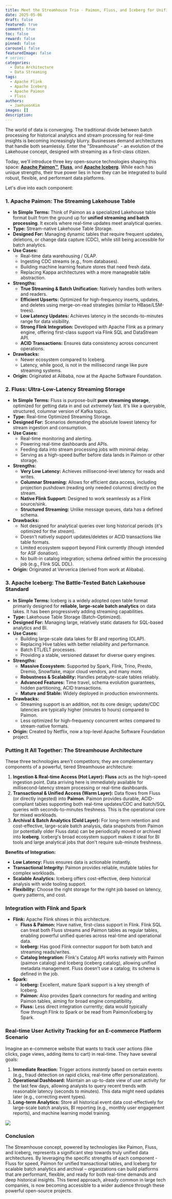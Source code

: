 ```yaml
---
title: Meet the Streamhouse Trio - Paimon, Fluss, and Iceberg for Unified Data Architectures
date: 2025-05-06
draft: false
featured: true
comment: true
toc: false
reward: false
pinned: false
carousel: false
featuredImage: false
# series:
categories:
  - Data Architecture
  - Data Streaming
tags: 
  - Apache Flink
  - Apache Iceberg
  - Apache Paimon
  - Fluss
authors:
  - JaehyeonKim
images: []
description:
---
```


The world of data is converging. The traditional divide between batch processing for historical analytics and stream processing for real-time insights is becoming increasingly blurry. Businesses demand architectures that handle both seamlessly. Enter the "Streamhouse" - an evolution of the Lakehouse concept, designed with streaming as a first-class citizen.

Today, we'll introduce three key open-source technologies shaping this space: [**Apache Paimon™**](https://paimon.apache.org/), [**Fluss**](https://alibaba.github.io/fluss-docs/), and [**Apache Iceberg**](https://iceberg.apache.org/). While each has unique strengths, their true power lies in how they can be integrated to build robust, flexible, and performant data platforms.

<!--more-->

Let's dive into each component:

### 1. Apache Paimon: The Streaming Lakehouse Table

- **In Simple Terms:** Think of Paimon as a specialized Lakehouse table format built from the ground up for **unified streaming and batch processing**. It excels where real-time updates meet analytical queries.
- **Type:** Stream-native Lakehouse Table Storage.
- **Designed For:** Managing dynamic tables that require frequent updates, deletions, or change data capture (CDC), while still being accessible for batch analytics.
- **Use Cases:**
    - Real-time data warehousing / OLAP.
    - Ingesting CDC streams (e.g., from databases).
    - Building machine learning feature stores that need fresh data.
    - Replacing Kappa architectures with a more manageable table abstraction.
- **Strengths:**
    - **True Streaming & Batch Unification:** Natively handles both writers and readers.
    - **Efficient Upserts:** Optimized for high-frequency inserts, updates, and deletes using merge-on-read strategies (similar to HBase/LSM-trees).
    - **Low Latency Updates:** Achieves latency in the seconds-to-minutes range for data visibility.
    - **Strong Flink Integration:** Developed with Apache Flink as a primary engine, offering first-class support via Flink SQL and DataStream API.
    - **ACID Transactions:** Ensures data consistency across concurrent operations.
- **Drawbacks:**
    - Newer ecosystem compared to Iceberg.
    - Latency, while good, is not in the millisecond range like pure streaming systems.
- **Origin:** Originated at Alibaba, now at the Apache Software Foundation.

### 2. Fluss: Ultra-Low-Latency Streaming Storage

- **In Simple Terms:** Fluss is purpose-built **pure streaming storage**, optimized for getting data in and out *extremely* fast. It's like a queryable, structured, columnar version of Kafka topics.
- **Type:** Real-time Optimized Streaming Storage.
- **Designed For:** Scenarios demanding the absolute lowest latency for stream ingestion and consumption.
- **Use Cases:**
    - Real-time monitoring and alerting.
    - Powering real-time dashboards and APIs.
    - Feeding data into stream processing jobs with minimal delay.
    - Serving as a high-speed buffer before data lands in Paimon or other storage.
- **Strengths:**
    - **Very Low Latency:** Achieves millisecond-level latency for reads and writes.
    - **Columnar Streaming:** Allows for efficient data access, including projection pushdown (reading only needed columns) directly on the stream.
    - **Native Flink Support:** Designed to work seamlessly as a Flink source/sink.
    - **Structured Streaming:** Unlike message queues, data has a defined schema.
- **Drawbacks:**
    - Not designed for analytical queries over long historical periods (it's optimized for the *stream*).
    - Doesn't natively support updates/deletes or ACID transactions like table formats.
    - Limited ecosystem support beyond Flink currently (though intended for ASF donation).
    - No built-in catalog integration; schema defined within the processing job (e.g., Flink SQL DDL).
- **Origin:** Originated at Ververica (derived from work at Alibaba).

### 3. Apache Iceberg: The Battle-Tested Batch Lakehouse Standard

- **In Simple Terms:** Iceberg is a widely adopted open table format primarily designed for **reliable, large-scale batch analytics** on data lakes. It has been progressively adding streaming capabilities.
- **Type:** Lakehouse Table Storage (Batch-Optimized).
- **Designed For:** Managing large, relatively static datasets for SQL-based analytics and BI.
- **Use Cases:**
    - Building large-scale data lakes for BI and reporting (OLAP).
    - Replacing Hive tables with better reliability and performance.
    - Batch ETL/ELT processes.
    - Providing a stable, versioned dataset for diverse query engines.
- **Strengths:**
    - **Massive Ecosystem:** Supported by Spark, Flink, Trino, Presto, Dremio, Snowflake, major cloud vendors, and many more.
    - **Robustness & Scalability:** Handles petabyte-scale tables reliably.
    - **Advanced Features:** Time travel, schema evolution guarantees, hidden partitioning, ACID transactions.
    - **Mature and Stable:** Widely deployed in production environments.
- **Drawbacks:**
    - Streaming support is an addition, not its core design; update/CDC latencies are typically higher (minutes to hours) compared to Paimon.
    - Less optimized for high-frequency concurrent writes compared to stream-native formats.
- **Origin:** Created by Netflix, now a top-level Apache Software Foundation project.

### Putting It All Together: The Streamhouse Architecture

These three technologies aren't competitors; they are complementary components of a powerful, tiered Streamhouse architecture:

1. **Ingestion & Real-time Access (Hot Layer):** **Fluss** acts as the high-speed ingestion point. Data arriving here is immediately available for millisecond-latency stream processing or real-time dashboards.
2. **Transactional & Unified Access (Warm Layer):** Data flows from Fluss (or directly ingested) into **Paimon**. Paimon provides durable, ACID-compliant tables supporting both real-time updates/CDC and batch/SQL queries with seconds-to-minutes freshness. This is the operational core for mixed workloads.
3. **Archival & Batch Analytics (Cold Layer):** For long-term retention and cost-effective, large-scale batch analysis, data snapshots from Paimon (or potentially older Fluss data) can be periodically moved or archived into **Iceberg**. Iceberg's broad ecosystem support makes it ideal for BI tools and large analytical jobs that don't require sub-minute freshness.

**Benefits of Integration:**

- **Low Latency:** Fluss ensures data is actionable instantly.
- **Transactional Integrity:** Paimon provides reliable, mutable tables for complex workloads.
- **Scalable Analytics:** Iceberg offers cost-effective, deep historical analysis with wide tooling support.
- **Flexibility:** Choose the right storage for the right job based on latency, query patterns, and cost.

### Integration with Flink and Spark

- **Flink:** Apache Flink shines in this architecture.
    - **Fluss & Paimon:** Have native, first-class support in Flink. Flink SQL can treat both Fluss streams and Paimon tables as regular tables, enabling powerful unified queries across real-time and operational data.
    - **Iceberg:** Has good Flink connector support for both batch and streaming reads/writes.
    - **Catalog Integration:** Flink's Catalog API works natively with Paimon (paimon catalog) and Iceberg (iceberg catalog), allowing unified metadata management. Fluss doesn't use a catalog; its schema is defined in the job.
- **Spark:**
    - **Iceberg:** Excellent, mature Spark support is a key strength of Iceberg.
    - **Paimon:** Also provides Spark connectors for reading and writing Paimon tables, aiming for broad engine compatibility.
    - **Fluss:** Less direct integration currently; data would typically flow *through* Flink *to* Spark or be read from Paimon/Iceberg by Spark.

### **Real-time User Activity Tracking for an E-commerce Platform Scenario**

Imagine an e-commerce website that wants to track user actions (like clicks, page views, adding items to cart) in real-time. They have several goals:

1. **Immediate Reaction:** Trigger actions *instantly* based on certain events (e.g., fraud detection on rapid clicks, real-time offer personalization).
2. **Operational Dashboard:** Maintain an up-to-date view of user activity for the last few days, allowing analysts to query recent trends with reasonable latency (seconds to minutes). This data might need updates later (e.g., correcting event types).
3. **Long-term Analytics:** Store all historical event data cost-effectively for large-scale batch analysis, BI reporting (e.g., monthly user engagement reports), and machine learning model training.

![](streamhouse.png#center)

### Conclusion

The Streamhouse concept, powered by technologies like Paimon, Fluss, and Iceberg, represents a significant step towards truly unified data architectures. By leveraging the specific strengths of each component - Fluss for speed, Paimon for unified transactional tables, and Iceberg for scalable batch analytics and archival – organizations can build platforms that are performant, flexible, and ready for both real-time demands and deep historical insights. This tiered approach, already common in large tech companies, is now becoming accessible to a wider audience through these powerful open-source projects.